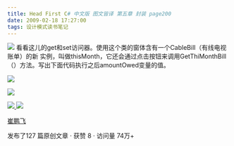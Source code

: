 ```yaml
---
title: Head First C# 中文版 图文皆译 第五章 封装 page200
date: 2009-02-18 17:27:00
tags: 设计模式读书笔记
---
```

![](https://p-blog.csdn.net/images/p_blog_csdn_net/cuipengfei1/EntryImages/20090218/2009-02-18_17-16-35.jpg) 看看这儿的get和set访问器。使用这个类的窗体含有一个CableBill（有线电视账单）的新
实例，叫做thisMonth，它还会通过点击按钮来调用GetThiMonthBill（）方法。写出下面代码执行之后amountOwed变量的值。

![](https://p-blog.csdn.net/images/p_blog_csdn_net/cuipengfei1/EntryImages/20090218/2009-02-18_17-21-19.jpg)

![](https://p-blog.csdn.net/images/p_blog_csdn_net/cuipengfei1/EntryImages/20090218/2009-02-18_17-22-25.jpg)



[ ![](https://profile.csdnimg.cn/5/2/5/3_cuipengfei1)
![](https://g.csdnimg.cn/static/user-reg-year/1x/11.png)
](https://blog.csdn.net/cuipengfei1)

[ 崔鹏飞 ](https://blog.csdn.net/cuipengfei1)

发布了127 篇原创文章  ·  获赞 8  ·  访问量 74万+

